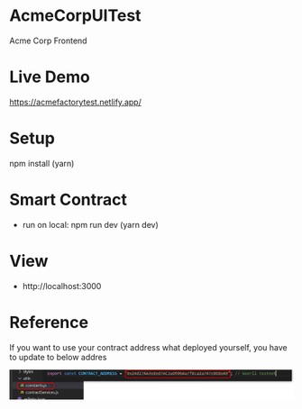 # AcmeCorpUITest
Acme Corp Frontend

# Live Demo
https://acmefactorytest.netlify.app/

# Setup
npm install (yarn)

# Smart Contract
- run on local:
  npm run dev (yarn dev)

# View
- http://localhost:3000

# Reference
If you want to use your contract address what deployed yourself, you have to update to below addres

![Alt text](screenshot.png?raw=true "Unitest")


